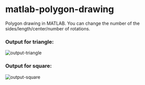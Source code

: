 # matlab-polygon-drawing

Polygon drawing in MATLAB.
You can change the number of the sides/length/center/number of rotations.

### Output for triangle:
![output-triangle](https://github.com/irfanyucesan/matlab-polygon-drawing/assets/120679137/383a8994-d43d-41e1-a5f0-7a997f545903)
### Output for square:
![output-square](https://github.com/irfanyucesan/matlab-polygon-drawing/assets/120679137/6be449ad-582e-4a94-a71d-a6ae23c242e1)

